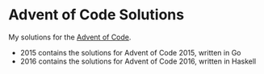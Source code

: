 # Advent of Code Solutions

My solutions for the [Advent of Code](http://adventofcode.com/).

- 2015 contains the solutions for Advent of Code 2015, written in Go
- 2016 contains the solutions for Advent of Code 2016, written in Haskell